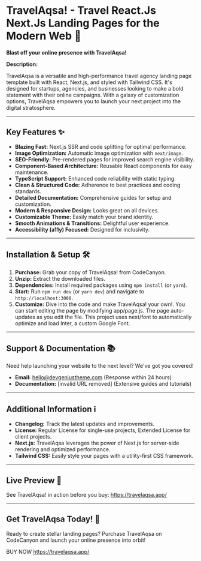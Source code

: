 # TravelAqsa! - Travel React.Js Next.Js Landing Pages for the Modern Web 🚀

**Blast off your online presence with TravelAqsa!**

**Description:**

TravelAqsa is a versatile and high-performance travel agency landing page template built with React, Next.js, and styled with Tailwind CSS. It's designed for startups, agencies, and businesses looking to make a bold statement with their online campaigns. With a galaxy of customization options, TravelAqsa empowers you to launch your next project into the digital stratosphere.

---

## Key Features ✨

- **Blazing Fast:** Next.js SSR and code splitting for optimal performance.
- **Image Optimization:** Automatic image optimization with `next/image`.
- **SEO-Friendly:** Pre-rendered pages for improved search engine visibility.
- **Component-Based Architecture:** Reusable React components for easy maintenance.
- **TypeScript Support:** Enhanced code reliability with static typing.
- **Clean & Structured Code:** Adherence to best practices and coding standards.
- **Detailed Documentation:** Comprehensive guides for setup and customization.
- **Modern & Responsive Design:** Looks great on all devices.
- **Customizable Theme:** Easily match your brand identity.
- **Smooth Animations & Transitions:** Delightful user experience.
- **Accessibility (a11y) Focused:** Designed for inclusivity.

---

## Installation & Setup 🛠️

1.  **Purchase:** Grab your copy of TravelAqsa! from CodeCanyon.
2.  **Unzip:** Extract the downloaded files.
3.  **Dependencies:** Install required packages using `npm install` (or `yarn`).
4.  **Start:** Run `npm run dev` (or `yarn dev`) and navigate to `http://localhost:3000`.
5.  **Customize:** Dive into the code and make TravelAqsa! your own!. You can start editing the page by modifying app/page.js. The page auto-updates as you edit the file. This project uses next/font to automatically optimize and load Inter, a custom Google Font.

---

## Support & Documentation 📚

Need help launching your website to the next level? We've got you covered!

- **Email:** hello@devgeniustheme.com (Response within 24 hours)
- **Documentation:** [invalid URL removed] (Extensive guides and tutorials)

---

## Additional Information ℹ️

- **Changelog:** Track the latest updates and improvements.
- **License:** Regular License for single-use projects, Extended License for client projects.
- **Next.js:** TravelAqsa leverages the power of Next.js for server-side rendering and optimized performance.
- **Tailwind CSS:** Easily style your pages with a utility-first CSS framework.

---

## Live Preview 👀

See TravelAqsa! in action before you buy: https://travelaqsa.app/

---

## Get TravelAqsa Today! 🚀

Ready to create stellar landing pages? Purchase TravelAqsa on CodeCanyon and launch your online presence into orbit!

BUY NOW https://travelaqsa.app/
